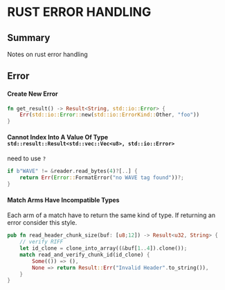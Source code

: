 # RUST ERROR HANDLING

## Summary
Notes on rust error handling

## Error

#### Create New Error
```rust
fn get_result() -> Result<String, std::io::Error> {
    Err(std::io::Error::new(std::io::ErrorKind::Other, "foo"))
}
```

#### Cannot Index Into A Value Of Type `std::result::Result<std::vec::Vec<u8>, std::io::Error>`
need to use `?`
```rust
if b"WAVE" != &reader.read_bytes(4)?[..] {
    return Err(Error::FormatError("no WAVE tag found"))?;
}
```

#### Match Arms Have Incompatible Types
Each arm of a match have to return the same kind of type. If returning an error consider this
style.
```rust
pub fn read_header_chunk_size(buf: [u8;12]) -> Result<u32, String> {
    // verify RIFF
    let id_clone = clone_into_array((&buf[1..4]).clone());
    match read_and_verify_chunk_id(id_clone) {
        Some(()) => (),
        None => return Result::Err("Invalid Header".to_string()),
    }
}
```
